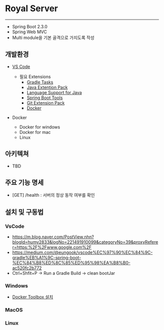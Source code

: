 # Royal Server
---
- Spring Boot 2.3.0
- Spring Web MVC
- Multi module을 기본 골격으로 가지도록 작성

## 개발환경
 - [VS Code](https://code.visualstudio.com/download)
   - 필요 Extensions
     - [Gradle Tasks](https://marketplace.visualstudio.com/items?itemName=richardwillis.vscode-gradle)
     - [Java Extention Pack](https://marketplace.visualstudio.com/items?itemName=vscjava.vscode-java-pack)
     - [Language Support for Java](https://marketplace.visualstudio.com/items?itemName=redhat.java)
     - [Spring Boot Tools](https://marketplace.visualstudio.com/items?itemName=Pivotal.vscode-spring-boot)
     - [Git Extension Pack](https://marketplace.visualstudio.com/items?itemName=donjayamanne.git-extension-pack)
     - [Docker](https://marketplace.visualstudio.com/items?itemName=ms-azuretools.vscode-docker)

 - Docker
   - Docker for windows
   - Docker for mac
   - Linux

## 아키텍쳐
 - TBD

## 주요 기능 명세
 - [GET] /health : 서버의 정상 동작 여부를 확인
   
## 설치 및 구동법
### VsCode
- https://m.blog.naver.com/PostView.nhn?blogId=humy2833&logNo=221491910099&categoryNo=39&proxyReferer=https:%2F%2Fwww.google.com%2F
- https://medium.com/@eungook/vscode%EC%97%90%EC%84%9C-gradle%EB%A1%9C-spring-boot-%EC%84%B8%ED%8C%85%ED%95%98%EA%B8%B0-ac520fc2b772
- Ctrl+Shfit+P -> Run a Gradle Build -> clean bootJar

### Windows 
- [Docker Toolbox 설치](https://steemit.com/kr/@mystarlight/docker)

### MacOS

### Linux
